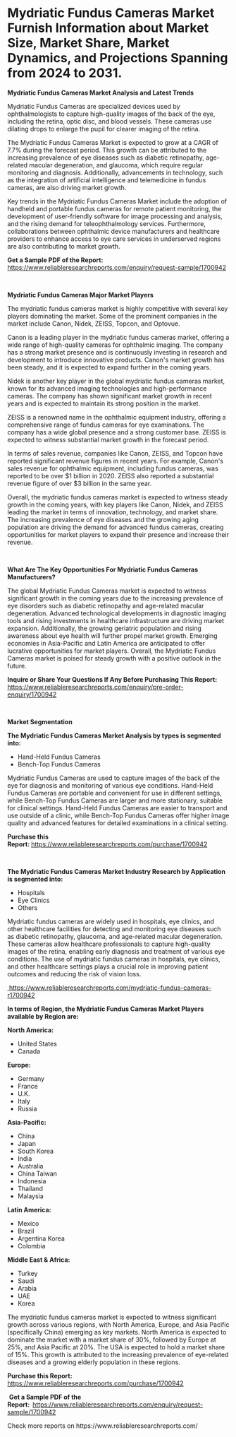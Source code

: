 <p><h1>Mydriatic Fundus Cameras Market Furnish Information about Market Size, Market Share, Market Dynamics, and Projections Spanning from 2024 to 2031.</h1></p><p><strong>Mydriatic Fundus Cameras Market Analysis and Latest Trends</strong></p>
<p><p>Mydriatic Fundus Cameras are specialized devices used by ophthalmologists to capture high-quality images of the back of the eye, including the retina, optic disc, and blood vessels. These cameras use dilating drops to enlarge the pupil for clearer imaging of the retina.</p><p>The Mydriatic Fundus Cameras Market is expected to grow at a CAGR of 7.7% during the forecast period. This growth can be attributed to the increasing prevalence of eye diseases such as diabetic retinopathy, age-related macular degeneration, and glaucoma, which require regular monitoring and diagnosis. Additionally, advancements in technology, such as the integration of artificial intelligence and telemedicine in fundus cameras, are also driving market growth.</p><p>Key trends in the Mydriatic Fundus Cameras Market include the adoption of handheld and portable fundus cameras for remote patient monitoring, the development of user-friendly software for image processing and analysis, and the rising demand for teleophthalmology services. Furthermore, collaborations between ophthalmic device manufacturers and healthcare providers to enhance access to eye care services in underserved regions are also contributing to market growth.</p></p>
<p><strong>Get a Sample PDF of the Report:&nbsp;</strong> <a href="https://www.reliableresearchreports.com/enquiry/request-sample/1700942">https://www.reliableresearchreports.com/enquiry/request-sample/1700942</a></p>
<p>&nbsp;</p>
<p><strong>Mydriatic Fundus Cameras Major Market Players</strong></p>
<p><p>The mydriatic fundus cameras market is highly competitive with several key players dominating the market. Some of the prominent companies in the market include Canon, Nidek, ZEISS, Topcon, and Optovue.</p><p>Canon is a leading player in the mydriatic fundus cameras market, offering a wide range of high-quality cameras for ophthalmic imaging. The company has a strong market presence and is continuously investing in research and development to introduce innovative products. Canon's market growth has been steady, and it is expected to expand further in the coming years.</p><p>Nidek is another key player in the global mydriatic fundus cameras market, known for its advanced imaging technologies and high-performance cameras. The company has shown significant market growth in recent years and is expected to maintain its strong position in the market.</p><p>ZEISS is a renowned name in the ophthalmic equipment industry, offering a comprehensive range of fundus cameras for eye examinations. The company has a wide global presence and a strong customer base. ZEISS is expected to witness substantial market growth in the forecast period.</p><p>In terms of sales revenue, companies like Canon, ZEISS, and Topcon have reported significant revenue figures in recent years. For example, Canon's sales revenue for ophthalmic equipment, including fundus cameras, was reported to be over $1 billion in 2020. ZEISS also reported a substantial revenue figure of over $3 billion in the same year.</p><p>Overall, the mydriatic fundus cameras market is expected to witness steady growth in the coming years, with key players like Canon, Nidek, and ZEISS leading the market in terms of innovation, technology, and market share. The increasing prevalence of eye diseases and the growing aging population are driving the demand for advanced fundus cameras, creating opportunities for market players to expand their presence and increase their revenue.</p></p>
<p>&nbsp;</p>
<p><strong>What Are The Key Opportunities For Mydriatic Fundus Cameras Manufacturers?</strong></p>
<p><p>The global Mydriatic Fundus Cameras market is expected to witness significant growth in the coming years due to the increasing prevalence of eye disorders such as diabetic retinopathy and age-related macular degeneration. Advanced technological developments in diagnostic imaging tools and rising investments in healthcare infrastructure are driving market expansion. Additionally, the growing geriatric population and rising awareness about eye health will further propel market growth. Emerging economies in Asia-Pacific and Latin America are anticipated to offer lucrative opportunities for market players. Overall, the Mydriatic Fundus Cameras market is poised for steady growth with a positive outlook in the future.</p></p>
<p><strong>Inquire or Share Your Questions If Any Before Purchasing This Report:</strong> <a href="https://www.reliableresearchreports.com/enquiry/pre-order-enquiry/1700942">https://www.reliableresearchreports.com/enquiry/pre-order-enquiry/1700942</a></p>
<p>&nbsp;</p>
<p><strong>Market Segmentation</strong></p>
<p><strong>The Mydriatic Fundus Cameras Market Analysis by types is segmented into:</strong></p>
<p><ul><li>Hand-Held Fundus Cameras</li><li>Bench-Top Fundus Cameras</li></ul></p>
<p><p>Mydriatic Fundus Cameras are used to capture images of the back of the eye for diagnosis and monitoring of various eye conditions. Hand-Held Fundus Cameras are portable and convenient for use in different settings, while Bench-Top Fundus Cameras are larger and more stationary, suitable for clinical settings. Hand-Held Fundus Cameras are easier to transport and use outside of a clinic, while Bench-Top Fundus Cameras offer higher image quality and advanced features for detailed examinations in a clinical setting.</p></p>
<p><strong>Purchase this Report:&nbsp;</strong><a href="https://www.reliableresearchreports.com/purchase/1700942">https://www.reliableresearchreports.com/purchase/1700942</a></p>
<p>&nbsp;</p>
<p><strong>The Mydriatic Fundus Cameras Market Industry Research by Application is segmented into:</strong></p>
<p><ul><li>Hospitals</li><li>Eye Clinics</li><li>Others</li></ul></p>
<p><p>Mydriatic fundus cameras are widely used in hospitals, eye clinics, and other healthcare facilities for detecting and monitoring eye diseases such as diabetic retinopathy, glaucoma, and age-related macular degeneration. These cameras allow healthcare professionals to capture high-quality images of the retina, enabling early diagnosis and treatment of various eye conditions. The use of mydriatic fundus cameras in hospitals, eye clinics, and other healthcare settings plays a crucial role in improving patient outcomes and reducing the risk of vision loss.</p></p>
<p><a href="https://www.reliableresearchreports.com/mydriatic-fundus-cameras-r1700942">&nbsp;https://www.reliableresearchreports.com/mydriatic-fundus-cameras-r1700942</a></p>
<p><strong>In terms of Region, the Mydriatic Fundus Cameras Market Players available by Region are:</strong></p>
<p>
    <p> <strong> North America: </strong>
        <ul>
            <li>United States</li>
            <li>Canada</li>
        </ul>
        </p> 
    <p> <strong> Europe: </strong>
        <ul>
            <li>Germany</li>
            <li>France</li>
            <li>U.K.</li>
            <li>Italy</li>
            <li>Russia</li>
        </ul>
        </p> 
    <p> <strong> Asia-Pacific: </strong>
        <ul>
            <li>China</li>
            <li>Japan</li>
            <li>South Korea</li>
            <li>India</li>
            <li>Australia</li>
            <li>China Taiwan</li>
            <li>Indonesia</li>
            <li>Thailand</li>
            <li>Malaysia</li>
        </ul>
        </p> 
    <p> <strong> Latin America: </strong>
        <ul>
            <li>Mexico</li>
            <li>Brazil</li>
            <li>Argentina Korea</li>
            <li>Colombia</li>
        </ul>
        </p> 
    <p> <strong> Middle East & Africa: </strong>
        <ul>
            <li>Turkey</li>
            <li>Saudi</li>
            <li>Arabia</li>
            <li>UAE</li>
            <li>Korea</li>
        </ul>
    </p>
    </p>
<p><p>The mydriatic fundus cameras market is expected to witness significant growth across various regions, with North America, Europe, and Asia Pacific (specifically China) emerging as key markets. North America is expected to dominate the market with a market share of 30%, followed by Europe at 25%, and Asia Pacific at 20%. The USA is expected to hold a market share of 15%. This growth is attributed to the increasing prevalence of eye-related diseases and a growing elderly population in these regions.</p></p>
<p><strong>Purchase this Report: </strong><a href="https://www.reliableresearchreports.com/purchase/1700942">https://www.reliableresearchreports.com/purchase/1700942</a></p>
<p>&nbsp;<strong>Get a Sample PDF of the Report:&nbsp;&nbsp;</strong><a href="https://www.reliableresearchreports.com/enquiry/request-sample/1700942">https://www.reliableresearchreports.com/enquiry/request-sample/1700942</a></p>
<p><strong></strong></p>
<p>Check more reports on https://www.reliableresearchreports.com/</p>